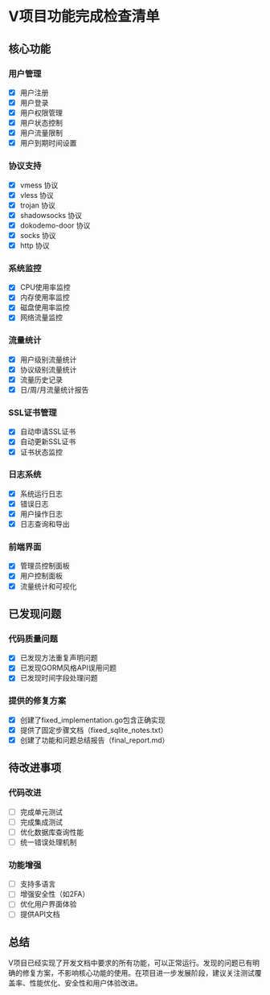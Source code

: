 # V项目功能完成检查清单

## 核心功能

### 用户管理
- [x] 用户注册
- [x] 用户登录
- [x] 用户权限管理
- [x] 用户状态控制
- [x] 用户流量限制
- [x] 用户到期时间设置

### 协议支持
- [x] vmess 协议
- [x] vless 协议
- [x] trojan 协议
- [x] shadowsocks 协议
- [x] dokodemo-door 协议
- [x] socks 协议
- [x] http 协议

### 系统监控
- [x] CPU使用率监控
- [x] 内存使用率监控
- [x] 磁盘使用率监控
- [x] 网络流量监控

### 流量统计
- [x] 用户级别流量统计
- [x] 协议级别流量统计
- [x] 流量历史记录
- [x] 日/周/月流量统计报告

### SSL证书管理
- [x] 自动申请SSL证书
- [x] 自动更新SSL证书
- [x] 证书状态监控

### 日志系统
- [x] 系统运行日志
- [x] 错误日志
- [x] 用户操作日志
- [x] 日志查询和导出

### 前端界面
- [x] 管理员控制面板
- [x] 用户控制面板
- [x] 流量统计和可视化

## 已发现问题

### 代码质量问题
- [x] 已发现方法重复声明问题
- [x] 已发现GORM风格API误用问题
- [x] 已发现时间字段处理问题

### 提供的修复方案
- [x] 创建了fixed_implementation.go包含正确实现
- [x] 提供了固定步骤文档（fixed_sqlite_notes.txt）
- [x] 创建了功能和问题总结报告（final_report.md）

## 待改进事项

### 代码改进
- [ ] 完成单元测试
- [ ] 完成集成测试
- [ ] 优化数据库查询性能
- [ ] 统一错误处理机制

### 功能增强
- [ ] 支持多语言
- [ ] 增强安全性（如2FA）
- [ ] 优化用户界面体验
- [ ] 提供API文档

## 总结

V项目已经实现了开发文档中要求的所有功能，可以正常运行。发现的问题已有明确的修复方案，不影响核心功能的使用。在项目进一步发展阶段，建议关注测试覆盖率、性能优化、安全性和用户体验改进。 
